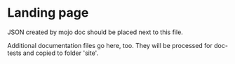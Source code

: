 # Landing page

JSON created by mojo doc should be placed next to this file.

Additional documentation files go here, too.
They will be processed for doc-tests and copied to folder 'site'.
